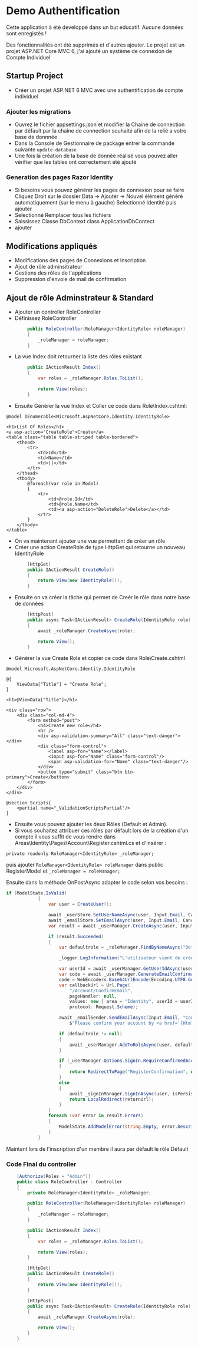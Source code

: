 
# Demo Authentification

Cette application à été developpé dans un but éducatif. Aucune données sont enregistés !

Des fonctionnalités ont été supprimés et d'autres ajouter. Le projet est un projet ASP.NET Core MVC 6, j'ai ajouté un système de connexion de Compte Individuel

## Startup Project

- Créer un projet ASP.NET 6 MVC avec une authentification de compte individuel

### Ajouter les migrations 
- Ouvrez le fichier appsettings.json et modifier la Chaine de connection par défault par la chaine de connection souhaité afin de la relié a votre base de donnnée
- Dans la Console de Gestionnaire de package entrer la commande suivante `update-database`
- Une fois la création de la base de donnée réalisé vous pouvez aller vérifier que les tables ont correctement été ajouté

### Generation des pages Razor Identity
- Si besoins vous pouvez générer les pages de connexion pour se faire Cliquez Droit sur le dossier Data -> Ajouter -> Nouvel élément généré automatiquement (sur le menu à gauche) Selectionné Identité puis ajouter
- Selectionné Remplacer tous les fichiers
- Saississez Classe DbContext class ApplicationDbContect
- ajouter
## Modifications appliqués


- Modifications des pages de Connexions et Inscription
- Ajout de rôle adminsitrateur
- Gestions des rôles de l'applications
- Suppression d'envoie de mail de confirmation


## Ajout de rôle Adminstrateur & Standard


- Ajouter un controller RoleController
- Définissez RoleController
```csharp
        public RoleController(RoleManager<IdentityRole> roleManager) 
        {
            _roleManager = roleManager; 
        }
```

- La vue Index doit retourner la liste des rôles existant
```csharp
        public IActionResult Index()
        {
            var roles = _roleManager.Roles.ToList();

            return View(roles);
        }
```

- Ensuite Générer la vue Index et Coller ce code dans Role\Index.cshtml: 
```cshtml
@model IEnumerable<Microsoft.AspNetCore.Identity.IdentityRole>

<h1>List Of Roles</h1>
<a asp-action="CreateRole">Create</a>
<table class="table table-striped table-bordered">
    <thead>
        <tr>
            <td>Id</td>
            <td>Name</td>
            <td>||</td>
        </tr>
    </thead>
    <tbody>
        @foreach(var role in Model)
        {
            <tr>
                <td>@role.Id</td>
                <td>@role.Name</td>
                <td><a asp-action="DeleteRole">Delete</a></td>
            </tr>
        }
    </tbody>
</table>
```
- On va maintenant ajouter une vue permettant de créer un rôle
- Créer une action CreateRole de type HttpGet qui retourne un nouveau IdentityRole 
```csharp
        [HttpGet]
        public IActionResult CreateRole()
        {
            return View(new IdentityRole());
        }
```

- Ensuite on va créer la tâche qui permet de Creér le rôle dans notre base de données
```csharp
        [HttpPost]
        public async Task<IActionResult> CreateRole(IdentityRole role)
        {
            await _roleManager.CreateAsync(role);

            return View();
        }
```

- Générer la vue Create Role et copier ce code dans Role\Create.cshtml
```cshtml
@model Microsoft.AspNetCore.Identity.IdentityRole

@{
    ViewData["Title"] = "Create Role";
}

<h1>@ViewData["Title"]</h1>

<div class="row">
    <div class="col-md-4">
        <form method="post">
            <h4>Create new role</h4>
            <hr />
            <div asp-validation-summary="All" class="text-danger"></div>
            <div class="form-control">
                <label asp-for="Name"></label>
                <input asp-for="Name" class="form-control"/>
                <span asp-validation-for="Name" class="text-danger"/>
            </div>
            <button type="submit" class="btn btn-primary">Create</button>
        </form>
    </div>
</div>

@section Scripts{
    <partial name="_ValidationScriptsPartial"/>
}
```
- Ensuite vous pouvez ajouter les deux Rôles (Default et Admin).
- Si vous souhaitez attribuer ces rôles par défault lors de la création d'un compte il vous suffit de vous rendre dans Areas\Identity\Pages\Account\Register.cshtml.cs et d'insérer : 

`private readonly RoleManager<IdentityRole> _roleManager;`

puis ajouter 
`RoleManager<IdentityRole> roleManager` dans public RegisterModel et `_roleManager = roleManager;`

Ensuite dans la méthode OnPostAsync adapter le code selon vos besoins : 

```csharp
if (ModelState.IsValid)
            {
                var user = CreateUser();

                await _userStore.SetUserNameAsync(user, Input.Email, CancellationToken.None);
                await _emailStore.SetEmailAsync(user, Input.Email, CancellationToken.None);
                var result = await _userManager.CreateAsync(user, Input.Password);

                if (result.Succeeded)
                {
                    var defaultrole = _roleManager.FindByNameAsync("Default").Result;

                    _logger.LogInformation("L'utilisateur vient de créer un compte !");

                    var userId = await _userManager.GetUserIdAsync(user);
                    var code = await _userManager.GenerateEmailConfirmationTokenAsync(user);
                    code = WebEncoders.Base64UrlEncode(Encoding.UTF8.GetBytes(code));
                    var callbackUrl = Url.Page(
                        "/Account/ConfirmEmail",
                        pageHandler: null,
                        values: new { area = "Identity", userId = userId, code = code, returnUrl = returnUrl },
                        protocol: Request.Scheme);

                    await _emailSender.SendEmailAsync(Input.Email, "Confirm your email",
                        $"Please confirm your account by <a href='{HtmlEncoder.Default.Encode(callbackUrl)}'>clicking here</a>.");

                    if (defaultrole != null)
                    {
                        await _userManager.AddToRoleAsync(user, defaultrole.Name);
                    }

                    if (_userManager.Options.SignIn.RequireConfirmedAccount)
                    {
                        return RedirectToPage("RegisterConfirmation", new { email = Input.Email, returnUrl = returnUrl });
                    }
                    else
                    {
                        await _signInManager.SignInAsync(user, isPersistent: false);
                        return LocalRedirect(returnUrl);
                    }
                }
                foreach (var error in result.Errors)
                {
                    ModelState.AddModelError(string.Empty, error.Description);
                }
            }
```

Maintant lors de l'inscription d'un membre il aura par défault le rôle Défault

### Code Final du controller

```csharp
    [Authorize(Roles = "Admin")]
    public class RoleController : Controller
    {
        private RoleManager<IdentityRole> _roleManager;

        public RoleController(RoleManager<IdentityRole> roleManager) 
        {
            _roleManager = roleManager;
        }

        public IActionResult Index()
        {
            var roles = _roleManager.Roles.ToList();

            return View(roles);
        }

        [HttpGet]
        public IActionResult CreateRole()
        {
            return View(new IdentityRole());
        }

        [HttpPost]
        public async Task<IActionResult> CreateRole(IdentityRole role)
        {
            await _roleManager.CreateAsync(role);

            return View();
        }
    }
```

